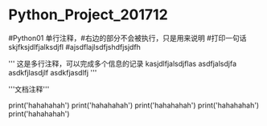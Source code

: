 # Python_Project_201712
#Python01
单行注释，#右边的部分不会被执行，只是用来说明
#打印一句话skjfksjdlfjalksdjfl
#ajsdflajlsdfjshdfjsjdfh



'''
这是多行注释，可以完成多个信息的记录
kasjdlfjalsdjflas
asdfjalsdjfa
asdkfjlasdjlf
asdkfjasdlfj
'''


'''文档注释'''

print('hahahahah')
print('hahahahah')
print('hahahahah')
print('hahahahah')
print('hahahahah')
